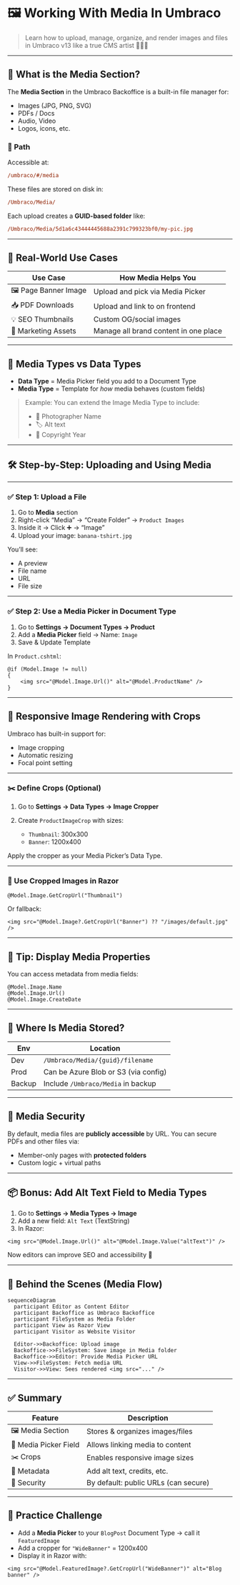 # 🖼️ Working With Media In Umbraco

> Learn how to upload, manage, organize, and render images and files in Umbraco v13 like a true CMS artist 🎨🧑‍🎨

---

## 📂 What is the Media Section?

The **Media Section** in the Umbraco Backoffice is a built-in file manager for:

- Images (JPG, PNG, SVG)
- PDFs / Docs
- Audio, Video
- Logos, icons, etc.

### 📍 Path

Accessible at:

```ini
/umbraco/#/media
```

These files are stored on disk in:

```ini
/Umbraco/Media/
```

Each upload creates a **GUID-based folder** like:

```ini
/Umbraco/Media/5d1a6c43444445688a2391c799323bf0/my-pic.jpg
```

---

## 🎯 Real-World Use Cases

| Use Case             | How Media Helps You                   |
| -------------------- | ------------------------------------- |
| 🖼️ Page Banner Image | Upload and pick via Media Picker      |
| 📥 PDF Downloads     | Upload and link to on frontend        |
| 💡 SEO Thumbnails    | Custom OG/social images               |
| 🎯 Marketing Assets  | Manage all brand content in one place |

---

## 🧪 Media Types vs Data Types

- **Data Type** = Media Picker field you add to a Document Type
- **Media Type** = Template for _how_ media behaves (custom fields)

> Example: You can extend the Image Media Type to include:
>
> - 📸 Photographer Name
> - 🏷️ Alt text
> - 📆 Copyright Year

---

## 🛠️ Step-by-Step: Uploading and Using Media

---

### ✅ Step 1: Upload a File

1. Go to **Media** section
2. Right-click “Media” → “Create Folder” → `Product Images`
3. Inside it → Click ➕ → “Image”
4. Upload your image: `banana-tshirt.jpg`

You’ll see:

- A preview
- File name
- URL
- File size

---

### ✅ Step 2: Use a Media Picker in Document Type

1. Go to **Settings → Document Types → Product**
2. Add a **Media Picker** field → Name: `Image`
3. Save & Update Template

In `Product.cshtml`:

```cshtml
@if (Model.Image != null)
{
    <img src="@Model.Image.Url()" alt="@Model.ProductName" />
}
```

---

## 📸 Responsive Image Rendering with Crops

Umbraco has built-in support for:

- Image cropping
- Automatic resizing
- Focal point setting

---

### ✂️ Define Crops (Optional)

1. Go to **Settings → Data Types → Image Cropper**
2. Create `ProductImageCrop` with sizes:

   - `Thumbnail`: 300x300
   - `Banner`: 1200x400

Apply the cropper as your Media Picker’s Data Type.

---

### 🧠 Use Cropped Images in Razor

```cshtml
@Model.Image.GetCropUrl("Thumbnail")
```

Or fallback:

```cshtml
<img src="@Model.Image?.GetCropUrl("Banner") ?? "/images/default.jpg" />
```

---

## 🧠 Tip: Display Media Properties

You can access metadata from media fields:

```cshtml
@Model.Image.Name
@Model.Image.Url()
@Model.Image.CreateDate
```

---

## 📁 Where Is Media Stored?

| Env    | Location                             |
| ------ | ------------------------------------ |
| Dev    | `/Umbraco/Media/{guid}/filename`     |
| Prod   | Can be Azure Blob or S3 (via config) |
| Backup | Include `/Umbraco/Media` in backup   |

---

## 🔐 Media Security

By default, media files are **publicly accessible** by URL.
You can secure PDFs and other files via:

- Member-only pages with **protected folders**
- Custom logic + virtual paths

---

## 📦 Bonus: Add Alt Text Field to Media Types

1. Go to **Settings → Media Types → Image**
2. Add a new field: `Alt Text` (TextString)
3. In Razor:

```cshtml
<img src="@Model.Image.Url()" alt="@Model.Image.Value("altText")" />
```

Now editors can improve SEO and accessibility 💪

---

## 🧠 Behind the Scenes (Media Flow)

```mermaid
sequenceDiagram
  participant Editor as Content Editor
  participant Backoffice as Umbraco Backoffice
  participant FileSystem as Media Folder
  participant View as Razor View
  participant Visitor as Website Visitor

  Editor->>Backoffice: Upload image
  Backoffice->>FileSystem: Save image in Media folder
  Backoffice->>Editor: Provide Media Picker URL
  View->>FileSystem: Fetch media URL
  Visitor->>View: Sees rendered <img src="..." />
```

---

## ✅ Summary

| Feature               | Description                          |
| --------------------- | ------------------------------------ |
| 🖼️ Media Section      | Stores & organizes images/files      |
| 📌 Media Picker Field | Allows linking media to content      |
| ✂️ Crops              | Enables responsive image sizes       |
| 🧠 Metadata           | Add alt text, credits, etc.          |
| 🔐 Security           | By default: public URLs (can secure) |

---

## 🚀 Practice Challenge

- Add a **Media Picker** to your `BlogPost` Document Type → call it `FeaturedImage`
- Add a cropper for `"WideBanner"` = 1200x400
- Display it in Razor with:

```cshtml
<img src="@Model.FeaturedImage?.GetCropUrl("WideBanner")" alt="Blog banner" />
```
